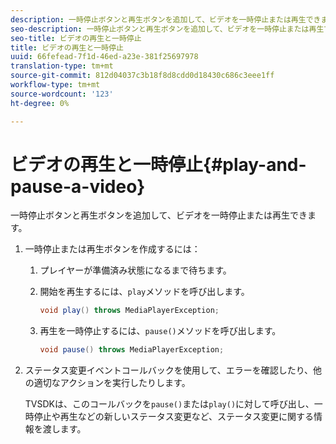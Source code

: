 ```yaml
---
description: 一時停止ボタンと再生ボタンを追加して、ビデオを一時停止または再生できます。
seo-description: 一時停止ボタンと再生ボタンを追加して、ビデオを一時停止または再生できます。
seo-title: ビデオの再生と一時停止
title: ビデオの再生と一時停止
uuid: 66fefead-7f1d-46ed-a23e-381f25697978
translation-type: tm+mt
source-git-commit: 812d04037c3b18f8d8cdd0d18430c686c3eee1ff
workflow-type: tm+mt
source-wordcount: '123'
ht-degree: 0%

---
```



# ビデオの再生と一時停止{#play-and-pause-a-video}

一時停止ボタンと再生ボタンを追加して、ビデオを一時停止または再生できます。

1. 一時停止または再生ボタンを作成するには：
   1. プレイヤーが準備済み状態になるまで待ちます。
   1. 開始を再生するには、`play`メソッドを呼び出します。

      ```java
      void play() throws MediaPlayerException;
      ```

   1. 再生を一時停止するには、`pause()`メソッドを呼び出します。

      ```java
      void pause() throws MediaPlayerException;
      ```

1. ステータス変更イベントコールバックを使用して、エラーを確認したり、他の適切なアクションを実行したりします。

   TVSDKは、このコールバックを`pause()`または`play()`に対して呼び出し、一時停止や再生などの新しいステータス変更など、ステータス変更に関する情報を渡します。

